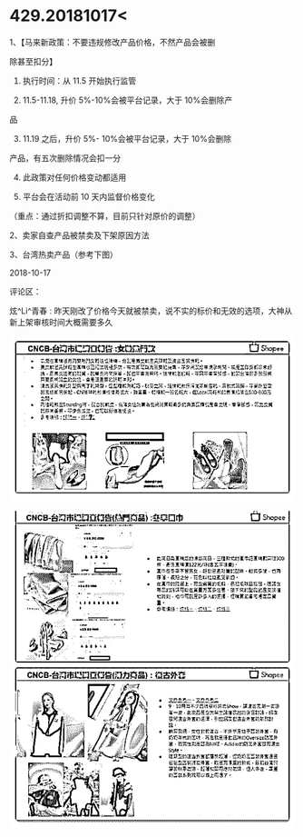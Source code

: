 # 429.20181017<

1、【马来新政策：不要违规修改产品价格，不然产品会被删

除甚至扣分】

1) 执行时间：从 11.5 开始执行监管

2) 11.5-11.18, 升价 5%-10%会被平台记录，大于 10%会删除产

品

3) 11.19 之后，升价 5%- 10%会被平台记录，大于 10%会删除

产品，有五次删除情况会扣一分

4) 此政策对任何价格变动都适用

5) 平台会在活动前 10 天内监督价格变化

（重点：通过折扣调整不算，目前只针对原价的调整）

2、卖家自查产品被禁卖及下架原因方法

3、台湾热卖产品（参考下图）

2018-10-17

评论区：

炫^Li^青春 : 昨天刚改了价格今天就被禁卖，说不实的标价和无效的选项，大神从新上架审核时间大概需要多久

![image](img/Image_052.png)

![image](img/Image_053.png)